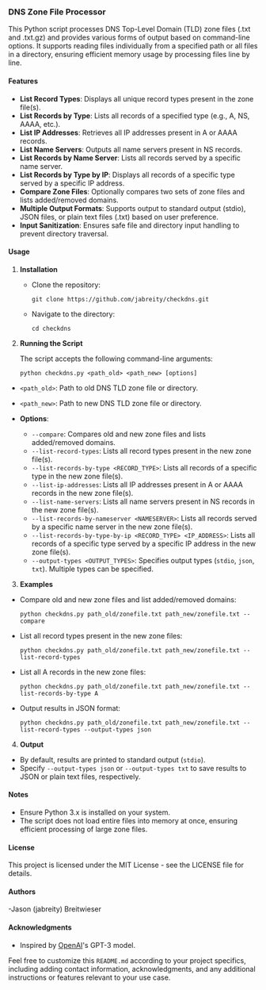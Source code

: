 ### DNS Zone File Processor

This Python script processes DNS Top-Level Domain (TLD) zone files (.txt and .txt.gz) and provides various forms of output based on command-line options. It supports reading files individually from a specified path or all files in a directory, ensuring efficient memory usage by processing files line by line.

#### Features

- **List Record Types**: Displays all unique record types present in the zone file(s).
- **List Records by Type**: Lists all records of a specified type (e.g., A, NS, AAAA, etc.).
- **List IP Addresses**: Retrieves all IP addresses present in A or AAAA records.
- **List Name Servers**: Outputs all name servers present in NS records.
- **List Records by Name Server**: Lists all records served by a specific name server.
- **List Records by Type by IP**: Displays all records of a specific type served by a specific IP address.
- **Compare Zone Files**: Optionally compares two sets of zone files and lists added/removed domains.
- **Multiple Output Formats**: Supports output to standard output (stdio), JSON files, or plain text files (.txt) based on user preference.
- **Input Sanitization**: Ensures safe file and directory input handling to prevent directory traversal.

#### Usage

1. **Installation**

   - Clone the repository:

     ```
     git clone https://github.com/jabreity/checkdns.git
     ```

   - Navigate to the directory:

     ```
     cd checkdns
     ```

2. **Running the Script**

   The script accepts the following command-line arguments:

   ```
   python checkdns.py <path_old> <path_new> [options]
   ```
   
- `<path_old>`: Path to old DNS TLD zone file or directory.
- `<path_new>`: Path to new DNS TLD zone file or directory.

- **Options**:

  - `--compare`: Compares old and new zone files and lists added/removed domains.
  - `--list-record-types`: Lists all record types present in the new zone file(s).
  - `--list-records-by-type <RECORD_TYPE>`: Lists all records of a specific type in the new zone file(s).
  - `--list-ip-addresses`: Lists all IP addresses present in A or AAAA records in the new zone file(s).
  - `--list-name-servers`: Lists all name servers present in NS records in the new zone file(s).
  - `--list-records-by-nameserver <NAMESERVER>`: Lists all records served by a specific name server in the new zone file(s).
  - `--list-records-by-type-by-ip <RECORD_TYPE> <IP_ADDRESS>`: Lists all records of a specific type served by a specific IP address in the new zone file(s).
  - `--output-types <OUTPUT_TYPES>`: Specifies output types (`stdio`, `json`, `txt`). Multiple types can be specified.

3. **Examples**

- Compare old and new zone files and list added/removed domains:

  ```
  python checkdns.py path_old/zonefile.txt path_new/zonefile.txt --compare
  ```

- List all record types present in the new zone files:

  ```
  python checkdns.py path_old/zonefile.txt path_new/zonefile.txt --list-record-types
  ```

- List all A records in the new zone files:

  ```
  python checkdns.py path_old/zonefile.txt path_new/zonefile.txt --list-records-by-type A
  ```

- Output results in JSON format:

  ```
  python checkdns.py path_old/zonefile.txt path_new/zonefile.txt --list-record-types --output-types json
  ```

4. **Output**

- By default, results are printed to standard output (`stdio`).
- Specify `--output-types json` or `--output-types txt` to save results to JSON or plain text files, respectively.

#### Notes

- Ensure Python 3.x is installed on your system.
- The script does not load entire files into memory at once, ensuring efficient processing of large zone files.

#### License

This project is licensed under the MIT License - see the LICENSE file for details.

#### Authors

-Jason (jabreity) Breitwieser

#### Acknowledgments

- Inspired by [OpenAI](https://www.openai.com)'s GPT-3 model.

Feel free to customize this `README.md` according to your project specifics, including adding contact information, acknowledgments, and any additional instructions or features relevant to your use case.
